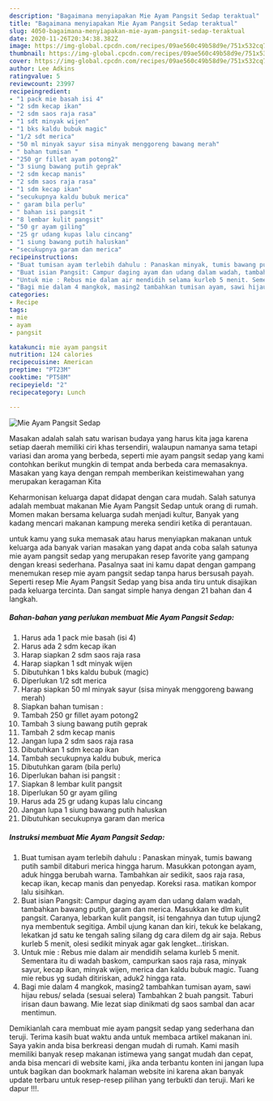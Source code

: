 ```yaml
---
description: "Bagaimana menyiapakan Mie Ayam Pangsit Sedap teraktual"
title: "Bagaimana menyiapakan Mie Ayam Pangsit Sedap teraktual"
slug: 4050-bagaimana-menyiapakan-mie-ayam-pangsit-sedap-teraktual
date: 2020-11-26T20:34:38.382Z
image: https://img-global.cpcdn.com/recipes/09ae560c49b58d9e/751x532cq70/mie-ayam-pangsit-sedap-foto-resep-utama.jpg
thumbnail: https://img-global.cpcdn.com/recipes/09ae560c49b58d9e/751x532cq70/mie-ayam-pangsit-sedap-foto-resep-utama.jpg
cover: https://img-global.cpcdn.com/recipes/09ae560c49b58d9e/751x532cq70/mie-ayam-pangsit-sedap-foto-resep-utama.jpg
author: Lee Adkins
ratingvalue: 5
reviewcount: 23997
recipeingredient:
- "1 pack mie basah isi 4"
- "2 sdm kecap ikan"
- "2 sdm saos raja rasa"
- "1 sdt minyak wijen"
- "1 bks kaldu bubuk magic"
- "1/2 sdt merica"
- "50 ml minyak sayur sisa minyak menggoreng bawang merah"
- " bahan tumisan "
- "250 gr fillet ayam potong2"
- "3 siung bawang putih geprak"
- "2 sdm kecap manis"
- "2 sdm saos raja rasa"
- "1 sdm kecap ikan"
- "secukupnya kaldu bubuk merica"
- " garam bila perlu"
- " bahan isi pangsit "
- "8 lembar kulit pangsit"
- "50 gr ayam giling"
- "25 gr udang kupas lalu cincang"
- "1 siung bawang putih haluskan"
- "secukupnya garam dan merica"
recipeinstructions:
- "Buat tumisan ayam terlebih dahulu : Panaskan minyak, tumis bawang putih sambil ditaburi merica hingga harum. Masukkan potongan ayam, aduk hingga berubah warna. Tambahkan air sedikit, saos raja rasa, kecap ikan, kecap manis dan penyedap. Koreksi rasa. matikan kompor lalu sisihkan."
- "Buat isian Pangsit: Campur daging ayam dan udang dalam wadah, tambahkan bawang putih, garam dan merica. Masukkan ke dlm kulit pangsit. Caranya, lebarkan kulit pangsit, isi tengahnya dan tutup ujung2 nya membentuk segitiga. Ambil ujung kanan dan kiri, tekuk ke belakang, lekatkan jd satu ke tengah saling silang dg cara dilem dg air saja. Rebus kurleb 5 menit, olesi sedikit minyak agar gak lengket...tiriskan."
- "Untuk mie : Rebus mie dalam air mendidih selama kurleb 5 menit. Sementara itu di wadah baskom, campurkan saos raja rasa, minyak sayur, kecap ikan, minyak wijen, merica dan kaldu bubuk magic. Tuang mie rebus yg sudah ditiriskan, aduk2 hingga rata."
- "Bagi mie dalam 4 mangkok, masing2 tambahkan tumisan ayam, sawi hijau rebus/ selada (sesuai selera) Tambahkan 2 buah pangsit. Taburi irisan daun bawang. Mie lezat siap dinikmati dg saos sambal dan acar mentimun."
categories:
- Recipe
tags:
- mie
- ayam
- pangsit

katakunci: mie ayam pangsit 
nutrition: 124 calories
recipecuisine: American
preptime: "PT23M"
cooktime: "PT58M"
recipeyield: "2"
recipecategory: Lunch

---
```



![Mie Ayam Pangsit Sedap](https://img-global.cpcdn.com/recipes/09ae560c49b58d9e/751x532cq70/mie-ayam-pangsit-sedap-foto-resep-utama.jpg)

Masakan adalah salah satu warisan budaya yang harus kita jaga karena setiap daerah memiliki ciri khas tersendiri, walaupun namanya sama tetapi variasi dan aroma yang berbeda, seperti mie ayam pangsit sedap yang kami contohkan berikut mungkin di tempat anda berbeda cara memasaknya. Masakan yang kaya dengan rempah memberikan keistimewahan yang merupakan keragaman Kita



Keharmonisan keluarga dapat didapat dengan cara mudah. Salah satunya adalah membuat makanan Mie Ayam Pangsit Sedap untuk orang di rumah. Momen makan bersama keluarga sudah menjadi kultur, Banyak yang kadang mencari makanan kampung mereka sendiri ketika di perantauan.

untuk kamu yang suka memasak atau harus menyiapkan makanan untuk keluarga ada banyak varian masakan yang dapat anda coba salah satunya mie ayam pangsit sedap yang merupakan resep favorite yang gampang dengan kreasi sederhana. Pasalnya saat ini kamu dapat dengan gampang menemukan resep mie ayam pangsit sedap tanpa harus bersusah payah.
Seperti resep Mie Ayam Pangsit Sedap yang bisa anda tiru untuk disajikan pada keluarga tercinta. Dan sangat simple hanya dengan 21 bahan dan 4 langkah.


<!--inarticleads1-->

##### Bahan-bahan yang perlukan membuat Mie Ayam Pangsit Sedap:

1. Harus ada 1 pack mie basah (isi 4)
1. Harus ada 2 sdm kecap ikan
1. Harap siapkan 2 sdm saos raja rasa
1. Harap siapkan 1 sdt minyak wijen
1. Dibutuhkan 1 bks kaldu bubuk (magic)
1. Diperlukan 1/2 sdt merica
1. Harap siapkan 50 ml minyak sayur (sisa minyak menggoreng bawang merah)
1. Siapkan  bahan tumisan :
1. Tambah 250 gr fillet ayam potong2
1. Tambah 3 siung bawang putih geprak
1. Tambah 2 sdm kecap manis
1. Jangan lupa 2 sdm saos raja rasa
1. Dibutuhkan 1 sdm kecap ikan
1. Tambah secukupnya kaldu bubuk, merica
1. Dibutuhkan  garam (bila perlu)
1. Diperlukan  bahan isi pangsit :
1. Siapkan 8 lembar kulit pangsit
1. Diperlukan 50 gr ayam giling
1. Harus ada 25 gr udang kupas lalu cincang
1. Jangan lupa 1 siung bawang putih haluskan
1. Dibutuhkan secukupnya garam dan merica




<!--inarticleads2-->

##### Instruksi membuat  Mie Ayam Pangsit Sedap:

1. Buat tumisan ayam terlebih dahulu : Panaskan minyak, tumis bawang putih sambil ditaburi merica hingga harum. Masukkan potongan ayam, aduk hingga berubah warna. Tambahkan air sedikit, saos raja rasa, kecap ikan, kecap manis dan penyedap. Koreksi rasa. matikan kompor lalu sisihkan.
1. Buat isian Pangsit: Campur daging ayam dan udang dalam wadah, tambahkan bawang putih, garam dan merica. Masukkan ke dlm kulit pangsit. Caranya, lebarkan kulit pangsit, isi tengahnya dan tutup ujung2 nya membentuk segitiga. Ambil ujung kanan dan kiri, tekuk ke belakang, lekatkan jd satu ke tengah saling silang dg cara dilem dg air saja. Rebus kurleb 5 menit, olesi sedikit minyak agar gak lengket...tiriskan.
1. Untuk mie : Rebus mie dalam air mendidih selama kurleb 5 menit. Sementara itu di wadah baskom, campurkan saos raja rasa, minyak sayur, kecap ikan, minyak wijen, merica dan kaldu bubuk magic. Tuang mie rebus yg sudah ditiriskan, aduk2 hingga rata.
1. Bagi mie dalam 4 mangkok, masing2 tambahkan tumisan ayam, sawi hijau rebus/ selada (sesuai selera) Tambahkan 2 buah pangsit. Taburi irisan daun bawang. Mie lezat siap dinikmati dg saos sambal dan acar mentimun.




Demikianlah cara membuat mie ayam pangsit sedap yang sederhana dan teruji. Terima kasih buat waktu anda untuk membaca artikel makanan ini. Saya yakin anda bisa berkreasi dengan mudah di rumah. Kami masih memiliki banyak resep makanan istimewa yang sangat mudah dan cepat, anda bisa mencari di website kami, jika anda terbantu konten ini jangan lupa untuk bagikan dan bookmark halaman website ini karena akan banyak update terbaru untuk resep-resep pilihan yang terbukti dan teruji. Mari ke dapur !!!. 

